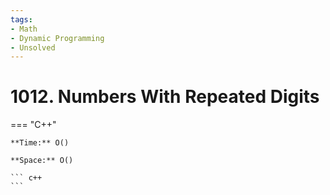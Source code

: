 ```yaml
---
tags:
- Math
- Dynamic Programming
- Unsolved
---
```



# 1012. Numbers With Repeated Digits

=== "C++"

    **Time:** O()

    **Space:** O()

    ``` c++
    ```
